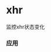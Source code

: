 # xhr
监控xhr状态变化

### 应用

<script src="xhr.event.js"></script>
<script>
  window.addEventListener('ajaxReadyStateChange', function(e) {console.log(e.detail)}
  window.addEventListener('ajaxAbort', function(e) {console.log(e.detail)}
  window.addEventListener('ajaxError', function(e) {console.log(e.detail)}
  window.addEventListener('ajaxLoad', function(e) {console.log(e.detail)}
  window.addEventListener('ajaxLoadStart', function(e) {console.log(e.detail)}
  window.addEventListener('ajaxProgress', function(e) {console.log(e.detail)}
  window.addEventListener('ajaxTimeout', function(e) {console.log(e.detail)}
  window.addEventListener('ajaxLoadEnd', function(e) {console.log(e.detail)}
</script>
